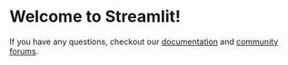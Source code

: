 # Welcome to Streamlit!

If you have any questions, checkout our [documentation](https://docs.streamlit.io) and [community
forums](https://discuss.streamlit.io).

